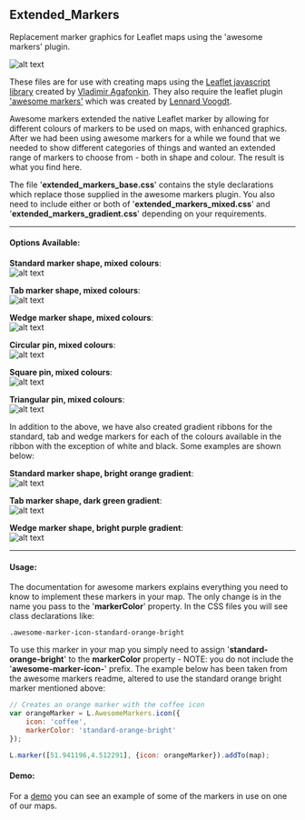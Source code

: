 ## Extended_Markers

Replacement marker graphics for Leaflet maps using the 'awesome markers' plugin.

![alt text](https://trafforddatalab.github.io/assets/extended_markers/trafforddatalab_markers-standard-mixed.png "Standard marker shape, mixed colours")<br />

These files are for use with creating maps using the [Leaflet javascript library](http://www.leafletjs.com) created by [Vladimir Agafonkin](http://agafonkin.com/en/). They also require the leaflet plugin ['awesome markers'](https://github.com/lvoogdt/Leaflet.awesome-markers) which was created by [Lennard Voogdt](http://www.lennardvoogdt.nl).

Awesome markers extended the native Leaflet marker by allowing for different colours of markers to be used on maps, with enhanced graphics. After we had been using awesome markers for a while we found that we needed to show different categories of things and wanted an extended range of markers to choose from - both in shape and colour. The result is what you find here.

The file '**extended_markers_base.css**' contains the style declarations which replace those supplied in the awesome markers plugin. You also need to include either or both of '**extended_markers_mixed.css**' and '**extended_markers_gradient.css**' depending on your requirements.

---

#### Options Available:

**Standard marker shape, mixed colours**:<br />
![alt text](https://trafforddatalab.github.io/assets/extended_markers/trafforddatalab_markers-standard-mixed.png "Standard marker shape, mixed colours")

**Tab marker shape, mixed colours**:<br />
![alt text](https://trafforddatalab.github.io/assets/extended_markers/trafforddatalab_markers-tab-mixed.png "Tab marker shape, mixed colours")

**Wedge marker shape, mixed colours**:<br />
![alt text](https://trafforddatalab.github.io/assets/extended_markers/trafforddatalab_markers-wedge-mixed.png "Wedge marker shape, mixed colours")

**Circular pin, mixed colours**:<br />
![alt text](https://trafforddatalab.github.io/assets/extended_markers/trafforddatalab_pins-circle-mixed.png "Circular pin, mixed colours")

**Square pin, mixed colours**:<br />
![alt text](https://trafforddatalab.github.io/assets/extended_markers/trafforddatalab_pins-square-mixed.png "Square pin, mixed colours")

**Triangular pin, mixed colours**:<br />
![alt text](https://trafforddatalab.github.io/assets/extended_markers/trafforddatalab_pins-triangle-mixed.png "Triangle pin, mixed colours")


In addition to the above, we have also created gradient ribbons for the standard, tab and wedge markers for each of the colours available in the ribbon with the exception of white and black. Some examples are shown below:


**Standard marker shape, bright orange gradient**:<br />
![alt text](https://trafforddatalab.github.io/assets/extended_markers/trafforddatalab_markers-standard-orange-bright.png "Standard marker shape, bright orange gradient")

**Tab marker shape, dark green gradient**:<br />
![alt text](https://trafforddatalab.github.io/assets/extended_markers/trafforddatalab_markers-tab-green-dark.png "Tab marker shape, dark green gradient")

**Wedge marker shape, bright purple gradient**:<br />
![alt text](https://trafforddatalab.github.io/assets/extended_markers/trafforddatalab_markers-wedge-purple-bright.png "Wedge marker shape, bright purple gradient")

---

#### Usage:
The documentation for awesome markers explains everything you need to know to implement these markers in your map. The only change is in the name you pass to the '**markerColor**' property. In the CSS files you will see class declarations like:

```.awesome-marker-icon-standard-orange-bright```

To use this marker in your map you simply need to assign '**standard-orange-bright**' to the **markerColor** property - NOTE: you do not include the '**awesome-marker-icon-**' prefix. The example below has been taken from the awesome markers readme, altered to use the standard orange bright marker mentioned above:

``` javascript
// Creates an orange marker with the coffee icon
var orangeMarker = L.AwesomeMarkers.icon({
    icon: 'coffee',
    markerColor: 'standard-orange-bright'
});

L.marker([51.941196,4.512291], {icon: orangeMarker}).addTo(map);
```

#### Demo:
For a [demo](http://www.infotrafford.org.uk/sportsegmentation?layers=light,trafford%20la,segment%201%20(ben),grass%20pitch%20(schools),sports%20hall%20(schools)) you can see an example of some of the markers in use on one of our maps.
